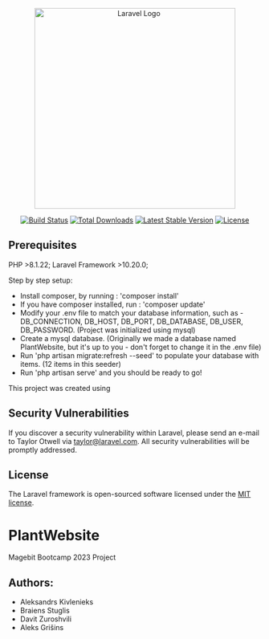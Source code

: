 <p align="center"><a href="https://laravel.com" target="_blank"><img src="https://raw.githubusercontent.com/laravel/art/master/logo-lockup/5%20SVG/2%20CMYK/1%20Full%20Color/laravel-logolockup-cmyk-red.svg" width="400" alt="Laravel Logo"></a></p>

<p align="center">
<a href="https://github.com/laravel/framework/actions"><img src="https://github.com/laravel/framework/workflows/tests/badge.svg" alt="Build Status"></a>
<a href="https://packagist.org/packages/laravel/framework"><img src="https://img.shields.io/packagist/dt/laravel/framework" alt="Total Downloads"></a>
<a href="https://packagist.org/packages/laravel/framework"><img src="https://img.shields.io/packagist/v/laravel/framework" alt="Latest Stable Version"></a>
<a href="https://packagist.org/packages/laravel/framework"><img src="https://img.shields.io/packagist/l/laravel/framework" alt="License"></a>
</p>

## Prerequisites

PHP >8.1.22;
Laravel Framework >10.20.0;

Step by step setup:

- Install composer, by running : 'composer install'
- If you have composer installed, run : 'composer update'
- Modify your .env file to match your database information, such as - DB_CONNECTION, DB_HOST, DB_PORT, DB_DATABASE, DB_USER, DB_PASSWORD. (Project was initialized using mysql)
- Create a mysql database. (Originally we made a database named PlantWebsite, but it's up to you - don't forget to change it in the .env file)
- Run 'php artisan migrate:refresh --seed' to populate your database with items. (12 items in this seeder)
- Run 'php artisan serve' and you should be ready to go!

This project was created using 

## Security Vulnerabilities

If you discover a security vulnerability within Laravel, please send an e-mail to Taylor Otwell via [taylor@laravel.com](mailto:taylor@laravel.com). All security vulnerabilities will be promptly addressed.

## License

The Laravel framework is open-sourced software licensed under the [MIT license](https://opensource.org/licenses/MIT).
# PlantWebsite
Magebit Bootcamp 2023 Project

## Authors:

- Aleksandrs Kivlenieks
- Braiens Stuglis
- Davit Zuroshvili
- Aleks Grišins
